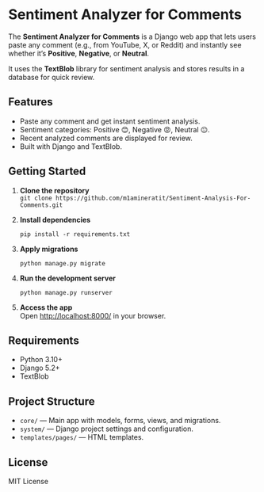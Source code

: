 # Sentiment Analyzer for Comments

The **Sentiment Analyzer for Comments** is a Django web app that lets users paste any comment (e.g., from YouTube, X, or Reddit) and instantly see whether it’s **Positive**, **Negative**, or **Neutral**.

It uses the **TextBlob** library for sentiment analysis and stores results in a database for quick review.

## Features

- Paste any comment and get instant sentiment analysis.
- Sentiment categories: Positive 😊, Negative 😡, Neutral 😐.
- Recent analyzed comments are displayed for review.
- Built with Django and TextBlob.

## Getting Started

1. **Clone the repository**  
   `git clone https://github.com/m1amineratit/Sentiment-Analysis-For-Comments.git`

2. **Install dependencies**  
   ```
   pip install -r requirements.txt
   ```

3. **Apply migrations**  
   ```
   python manage.py migrate
   ```

4. **Run the development server**  
   ```
   python manage.py runserver
   ```

5. **Access the app**  
   Open [http://localhost:8000/](http://localhost:8000/) in your browser.

## Requirements

- Python 3.10+
- Django 5.2+
- TextBlob

## Project Structure

- `core/` — Main app with models, forms, views, and migrations.
- `system/` — Django project settings and configuration.
- `templates/pages/` — HTML templates.

## License

MIT License